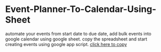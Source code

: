 # Event-Planner-To-Calendar-Using-Sheet
automate your events from start date to due date, add bulk events into google calendar using google sheet.
copy the spreadsheet and start creating events using google app script. [click here to copy
](https://docs.google.com/spreadsheets/d/1ygEPFj-geYhSY5rplBFc1C7CuWlPVElRrHhSl9uzHTs/copy)
